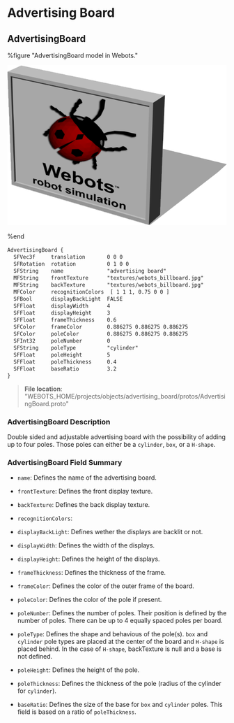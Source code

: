 # Advertising Board

## AdvertisingBoard

%figure "AdvertisingBoard model in Webots."

![AdvertisingBoard](images/objects/advertising_board/AdvertisingBoard/model.png)

%end

```
AdvertisingBoard {
  SFVec3f     translation       0 0 0
  SFRotation  rotation          0 1 0 0
  SFString    name              "advertising board"                   
  MFString    frontTexture      "textures/webots_billboard.jpg"       
  MFString    backTexture       "textures/webots_billboard.jpg"       
  MFColor     recognitionColors  [ 1 1 1, 0.75 0 0 ]                  
  SFBool      displayBackLight  FALSE                                 
  SFFloat     displayWidth      4                                     
  SFFloat     displayHeight     3                                     
  SFFloat     frameThickness    0.6                                   
  SFColor     frameColor        0.886275 0.886275 0.886275            
  SFColor     poleColor         0.886275 0.886275 0.886275            
  SFInt32     poleNumber        0                                     
  SFString    poleType          "cylinder"                            
  SFFloat     poleHeight        5                                     
  SFFloat     poleThickness     0.4                                   
  SFFloat     baseRatio         3.2                                   
}
```

> **File location**: "WEBOTS\_HOME/projects/objects/advertising_board/protos/AdvertisingBoard.proto"

### AdvertisingBoard Description

Double sided and adjustable advertising board with the possibility of adding up to four poles.
Those poles can either be a `cylinder`, `box`, or a `H-shape`.

### AdvertisingBoard Field Summary

- `name`: Defines the name of the advertising board.

- `frontTexture`: Defines the front display texture.

- `backTexture`: Defines the back display texture.

- `recognitionColors`: 

- `displayBackLight`: Defines wether the displays are backlit or not.

- `displayWidth`: Defines the width of the displays.

- `displayHeight`: Defines the height of the displays.

- `frameThickness`: Defines the thickness of the frame.

- `frameColor`: Defines the color of the outer frame of the board.

- `poleColor`: Defines the color of the pole if present.

- `poleNumber`: Defines the number of poles. Their position is defined by the number of poles. There can be up to 4 equally spaced poles per board.

- `poleType`: Defines the shape and behavious of the pole(s). `box` and `cylinder` pole types are placed at the center of the board and `H-shape` is placed behind. In the case of `H-shape`, backTexture is null and a base is not defined.

- `poleHeight`: Defines the height of the pole.

- `poleThickness`: Defines the thickness of the pole (radius of the cylinder for `cylinder`).

- `baseRatio`: Defines the size of the base for `box` and `cylinder` poles. This field is based on a ratio of `poleThickness`.

